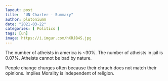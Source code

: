 ```yaml
---
layout: post
title:  "UN Charter - Summary"
author: plutoniumm
date: "2021-03-22"
categories: [ Politics ]
tags: [un]
image: https://i.imgur.com/hXRJB4S.jpg
---
```


The number of atheists in america is ~30%. The number of atheists in jail is 0.07%. Atheists cannot be bad by nature.

People change churges often because their chruch does not match their opinions. Implies Morality is independent of religion.